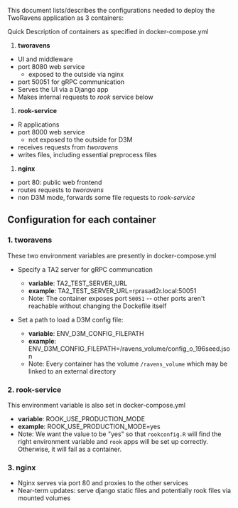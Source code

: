 This document lists/describes the configurations needed to deploy the TwoRavens application as 3 containers:

Quick Description of containers as specified in docker-compose.yml

1. **tworavens**
  - UI and middleware
  - port 8080 web service
    - exposed to the outside via nginx
  - port 50051 for gRPC communication
  - Serves the UI via a Django app
  - Makes internal requests to *rook* service below
1. **rook-service**
  - R applications
  - port 8000 web service
    - not exposed to the outside for D3M
  - receives requests from *tworavens*
  - writes files, including essential preprocess files
1. **nginx**
  - port 80: public web frontend
  - routes requests to *tworavens*
  - non D3M mode, forwards some file requests to *rook-service*

## Configuration for each container

### 1. tworavens

These two environment variables are presently in docker-compose.yml

- Specify a TA2 server for gRPC communcation
  - **variable**: TA2_TEST_SERVER_URL
  - **example**: TA2_TEST_SERVER_URL=rprasad2r.local:50051
  - Note: The container exposes port `50051` -- other ports aren't reachable without changing the Dockefile itself

- Set a path to load a D3M config file:
  - **variable**: ENV_D3M_CONFIG_FILEPATH
  - **example**:  ENV_D3M_CONFIG_FILEPATH=/ravens_volume/config_o_196seed.json
  - Note: Every container has the volume `/ravens_volume` which may be linked to an external directory

### 2. rook-service

This environment variable is also set in docker-compose.yml

  - **variable**: ROOK_USE_PRODUCTION_MODE
  - **example**:  ROOK_USE_PRODUCTION_MODE=yes
  - Note: We want the value to be "yes" so that `rookconfig.R` will find the right environment variable and `rook` apps will be set up correctly. Otherwise, it will fail as a container.

### 3. nginx
  - Nginx serves via port 80 and proxies to the other services
  - Near-term updates: serve django static files and potentially rook files via mounted volumes
